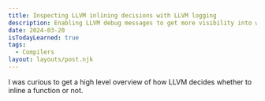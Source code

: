 ```yaml
---
title: Inspecting LLVM inlining decisions with LLVM logging
description: Enabling LLVM debug messages to get more visibility into why LLVM is inlining a function.
date: 2024-03-20
isTodayLearned: true
tags:
  - Compilers
layout: layouts/post.njk
---
```


I was curious to get a high level overview of how LLVM decides whether to inline a function or not. 